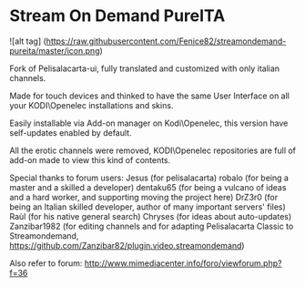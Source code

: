 # Stream On Demand PureITA

![alt tag] (https://raw.githubusercontent.com/Fenice82/streamondemand-pureita/master/icon.png)

Fork of Pelisalacarta-ui, fully translated and customized with only italian channels.

Made for touch devices and thinked to have the same User Interface on all your KODI\Openelec installations and skins.

Easily installable via Add-on manager on Kodi\Openelec, this version have self-updates enabled by default.

All the erotic channels were removed, KODI\Openelec repositories are full of add-on made to view this kind of contents.

Special thanks to forum users: Jesus (for pelisalacarta) robalo (for being a master and a skilled a developer) dentaku65 (for being a vulcano of ideas and a hard worker, and supporting moving the project here) DrZ3r0 (for being an Italian skilled developer, author of many important servers' files) Raùl (for his native general search) Chryses (for ideas about auto-updates) Zanzibar1982 (for editing channels and for adapting Pelisalacarta Classic to Streamondemand, https://github.com/Zanzibar82/plugin.video.streamondemand)

Also refer to forum: http://www.mimediacenter.info/foro/viewforum.php?f=36
